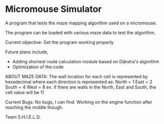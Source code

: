 Micromouse Simulator
====================
A program that tests the maze mapping algorithm used on a micromouse.

The program can be loaded with various maze data to test the algorithm.

Current objective: Get the program working properly

Future plans include,
- Adding shortest route calculation module based on Dijkstra's algorithm
- Optimization of the code


ABOUT MAZE DATA:
The wall location for each cell is represented by hexadecimal where each
direction is represented as:
North = 1
East = 2
South = 4
West = 8
ex. if there are walls in the North, East and South, the cell value will be 11

Current Bugs:
No bugs, I can find.
Working on the engine function after reaching the middle though.

Team S.H.I.E.L.D.
